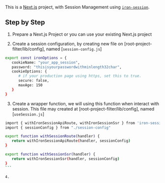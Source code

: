 This is a [Next.js](https://nextjs.org/) project, with Session Management using [`iron-session`](https://github.com/vvo/iron-session).

## Step by Step

1. Prepare a Next.js Project or you can use your existing Next.js project

2. Create a session configuration, by creating new file on [root-project-filter/lib/config], named [`session-config.js`]
```bash
export const ironOptions = {
   cookieName: "your_app_session",
   password: "thisisyourpasswordwithminlength32char",
   cookieOptions: {
      # if your production page using https, set this to true.
      secure: false,
      maxAge: 150
   }
}
```

3. Create a wrapper function, we will using this function when interact with session. This file may created at [root-project-filter/lib/config], named [`useSession.js`]
````bash
import { withIronSessionApiRoute, withIronSessionSsr } from 'iron-session/next'
import { sessionConfig } from "./session-config"

export function withSessionRoute(handler) {
   return withIronSessionApiRoute(handler, sessionConfig)
}

export function withSessionSsr(handler) {
   return withIronSessionSsr(handler, sessionConfig)
}
```

4. 

